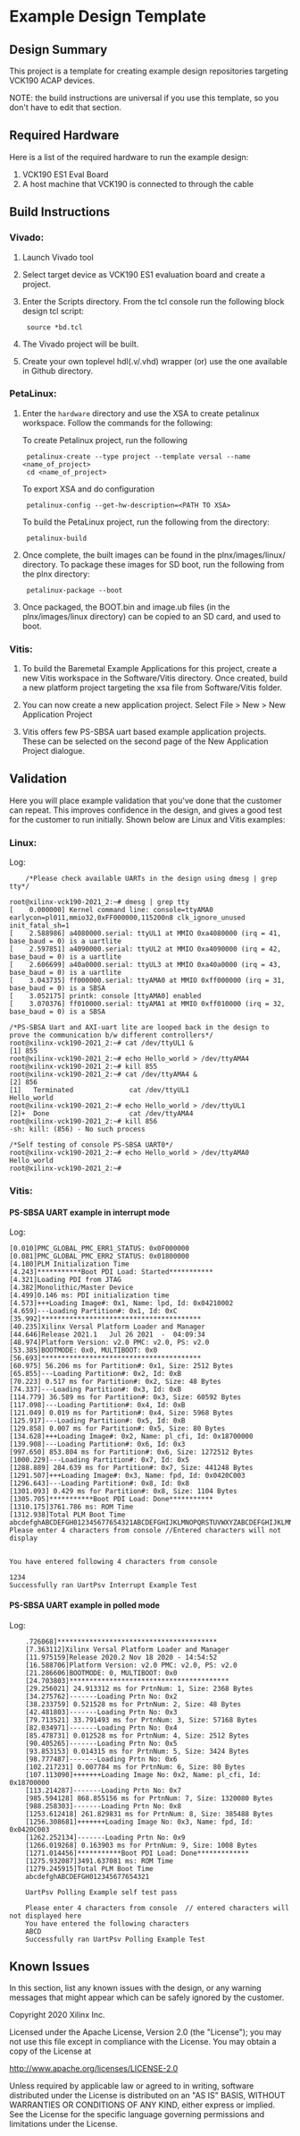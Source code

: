 # Example Design Template

## Design Summary
This project is a template for creating example design repositories targeting VCK190 ACAP devices.

NOTE: the build instructions are universal if you use this template, so you don't have to edit that section.


## Required Hardware
Here is a list of the required hardware to run the example design:

  1. VCK190 ES1 Eval Board
  1. A host machine that VCK190 is connected to through the cable

## Build Instructions
 ### Vivado:
1. Launch Vivado tool 

1. Select target device as VCK190 ES1 evaluation board and create a project.

1. Enter the Scripts directory. From the tcl console run the following block design tcl script:

		source *bd.tcl

1. The Vivado project will be built.

1. Create your own toplevel hdl(.v/.vhd) wrapper (or) use the one available in Github directory.


 ### PetaLinux:
1. Enter the `hardware` directory and use the XSA to create petalinux workspace. Follow the commands for the following:

   To create Petalinux project, run the following 
	 
		petalinux-create --type project --template versal --name <name_of_project> 
		cd <name_of_project>
	
	 To export XSA and do configuration
	    
		petalinux-config --get-hw-description=<PATH TO XSA>
   
	 To build the PetaLinux project, run the following from the directory:
		
		petalinux-build

1. Once complete, the built images can be found in the plnx/images/linux/ directory. To package these images for SD boot, run the following from the plnx directory:

		petalinux-package --boot 

1. Once packaged, the BOOT.bin and image.ub files (in the plnx/images/linux directory) can be copied to an SD card, and used to boot.

  ### Vitis:
1. To build the Baremetal Example Applications for this project, create a new Vitis workspace in the Software/Vitis directory. Once created, build a new platform project targeting the xsa file from Software/Vitis folder.

1. You can now create a new application project. Select File > New > New Application Project

1. Vitis offers few PS-SBSA uart based example application projects. These can be selected on the second page of the New Application Project dialogue.

  ## Validation
Here you will place example validation that you've done that the customer can repeat. This improves confidence in the design, and gives a good test for the customer to run initially. Shown below are Linux and Vitis examples:

  ### Linux:

Log:

        /*Please check available UARTs in the design using dmesg | grep tty*/      
       
	root@xilinx-vck190-2021_2:~# dmesg | grep tty
	[    0.000000] Kernel command line: console=ttyAMA0  earlycon=pl011,mmio32,0xFF000000,115200n8 clk_ignore_unused init_fatal_sh=1
	[    2.588986] a4080000.serial: ttyUL1 at MMIO 0xa4080000 (irq = 41, base_baud = 0) is a uartlite
	[    2.597851] a4090000.serial: ttyUL2 at MMIO 0xa4090000 (irq = 42, base_baud = 0) is a uartlite
	[    2.606699] a40a0000.serial: ttyUL3 at MMIO 0xa40a0000 (irq = 43, base_baud = 0) is a uartlite
	[    3.043735] ff000000.serial: ttyAMA0 at MMIO 0xff000000 (irq = 31, base_baud = 0) is a SBSA
	[    3.052175] printk: console [ttyAMA0] enabled
	[    3.070376] ff010000.serial: ttyAMA1 at MMIO 0xff010000 (irq = 32, base_baud = 0) is a SBSA
	
	/*PS-SBSA Uart and AXI-uart lite are looped back in the design to prove the communication b/w different controllers*/
	root@xilinx-vck190-2021_2:~# cat /dev/ttyUL1 &
	[1] 855
	root@xilinx-vck190-2021_2:~# echo Hello_world > /dev/ttyAMA4
	root@xilinx-vck190-2021_2:~# kill 855
	root@xilinx-vck190-2021_2:~# cat /dev/ttyAMA4 &
	[2] 856
	[1]   Terminated              cat /dev/ttyUL1
	Hello_world
	root@xilinx-vck190-2021_2:~# echo Hello_world > /dev/ttyUL1
	[2]+  Done                    cat /dev/ttyAMA4
	root@xilinx-vck190-2021_2:~# kill 856
	-sh: kill: (856) - No such process
	
	/*Self testing of console PS-SBSA UART0*/
	root@xilinx-vck190-2021_2:~# echo Hello_world > /dev/ttyAMA0
	Hello_world
	root@xilinx-vck190-2021_2:~#

 

### Vitis:

#### PS-SBSA UART example in interrupt mode 

Log:

	[0.010]PMC_GLOBAL_PMC_ERR1_STATUS: 0x0F000000
	[0.081]PMC_GLOBAL_PMC_ERR2_STATUS: 0x01800000
	[4.180]PLM Initialization Time
	[4.243]***********Boot PDI Load: Started***********
	[4.321]Loading PDI from JTAG
	[4.382]Monolithic/Master Device
	[4.499]0.146 ms: PDI initialization time
	[4.573]+++Loading Image#: 0x1, Name: lpd, Id: 0x04210002
	[4.659]---Loading Partition#: 0x1, Id: 0xC
	[35.992]****************************************
	[40.235]Xilinx Versal Platform Loader and Manager
	[44.646]Release 2021.1   Jul 26 2021  -  04:09:34
	[48.974]Platform Version: v2.0 PMC: v2.0, PS: v2.0
	[53.385]BOOTMODE: 0x0, MULTIBOOT: 0x0
	[56.693]****************************************
	[60.975] 56.206 ms for Partition#: 0x1, Size: 2512 Bytes
	[65.855]---Loading Partition#: 0x2, Id: 0xB
	[70.223] 0.517 ms for Partition#: 0x2, Size: 48 Bytes
	[74.337]---Loading Partition#: 0x3, Id: 0xB
	[114.779] 36.589 ms for Partition#: 0x3, Size: 60592 Bytes
	[117.098]---Loading Partition#: 0x4, Id: 0xB
	[121.049] 0.019 ms for Partition#: 0x4, Size: 5968 Bytes
	[125.917]---Loading Partition#: 0x5, Id: 0xB
	[129.858] 0.007 ms for Partition#: 0x5, Size: 80 Bytes
	[134.628]+++Loading Image#: 0x2, Name: pl_cfi, Id: 0x18700000
	[139.908]---Loading Partition#: 0x6, Id: 0x3
	[997.650] 853.804 ms for Partition#: 0x6, Size: 1272512 Bytes
	[1000.229]---Loading Partition#: 0x7, Id: 0x5
	[1288.889] 284.639 ms for Partition#: 0x7, Size: 441248 Bytes
	[1291.507]+++Loading Image#: 0x3, Name: fpd, Id: 0x0420C003
	[1296.643]---Loading Partition#: 0x8, Id: 0x8
	[1301.093] 0.429 ms for Partition#: 0x8, Size: 1104 Bytes
	[1305.705]***********Boot PDI Load: Done***********
	[1310.175]3761.786 ms: ROM Time
	[1312.938]Total PLM Boot Time
	abcdefghABCDEFGH012345677654321ABCDEFGHIJKLMNOPQRSTUVWXYZABCDEFGHIJKLMNOPQRSTUVWXYZABCDEFGH
	Please enter 4 characters from console //Entered characters will not display


	You have entered following 4 characters from console

	1234
	Successfully ran UartPsv Interrupt Example Test



#### PS-SBSA UART example in polled mode 

Log:

        .726068]****************************************
        [7.363112]Xilinx Versal Platform Loader and Manager
        [11.975159]Release 2020.2 Nov 18 2020 - 14:54:52
        [16.588706]Platform Version: v2.0 PMC: v2.0, PS: v2.0
        [21.286606]BOOTMODE: 0, MULTIBOOT: 0x0
        [24.703803]****************************************
        [29.256021] 24.913312 ms for PrtnNum: 1, Size: 2368 Bytes
        [34.275762]-------Loading Prtn No: 0x2
        [38.233759] 0.521528 ms for PrtnNum: 2, Size: 48 Bytes
        [42.481803]-------Loading Prtn No: 0x3
        [79.713521] 33.791493 ms for PrtnNum: 3, Size: 57168 Bytes
        [82.034971]-------Loading Prtn No: 0x4
        [85.478731] 0.012528 ms for PrtnNum: 4, Size: 2512 Bytes
        [90.405265]-------Loading Prtn No: 0x5
        [93.853153] 0.014315 ms for PrtnNum: 5, Size: 3424 Bytes
        [98.777487]-------Loading Prtn No: 0x6
        [102.217231] 0.007784 ms for PrtnNum: 6, Size: 80 Bytes
        [107.113090]+++++++Loading Image No: 0x2, Name: pl_cfi, Id: 0x18700000
        [113.214287]-------Loading Prtn No: 0x7
        [985.594128] 868.855156 ms for PrtnNum: 7, Size: 1320080 Bytes
        [988.258303]-------Loading Prtn No: 0x8
        [1253.612418] 261.829831 ms for PrtnNum: 8, Size: 385488 Bytes
        [1256.308681]+++++++Loading Image No: 0x3, Name: fpd, Id: 0x0420C003
        [1262.252134]-------Loading Prtn No: 0x9
        [1266.019268] 0.163903 ms for PrtnNum: 9, Size: 1008 Bytes
        [1271.014456]***********Boot PDI Load: Done*************
        [1275.932087]3491.637081 ms: ROM Time
        [1279.245915]Total PLM Boot Time
        abcdefghABCDEFGH012345677654321
 
        UartPsv Polling Example self test pass

        Please enter 4 characters from console  // entered characters will not displayed here
        You have entered the following characters
        ABCD
        Successfully ran UartPsv Polling Example Test
        
## Known Issues
In this section, list any known issues with the design, or any warning messages that might appear which can be safely ignored by the customer.

Copyright 2020 Xilinx Inc.

Licensed under the Apache License, Version 2.0 (the "License"); you may not use this file except in compliance with the License. You may obtain a copy of the License at

http://www.apache.org/licenses/LICENSE-2.0

Unless required by applicable law or agreed to in writing, software distributed under the License is distributed on an "AS IS" BASIS, WITHOUT WARRANTIES OR CONDITIONS OF ANY KIND, either express or implied. See the License for the specific language governing permissions and limitations under the License.




